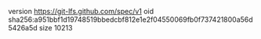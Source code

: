 version https://git-lfs.github.com/spec/v1
oid sha256:a951bbf1d19748519bbedcbf812e1e2f04550069fb0f737421800a56d5426a5d
size 10213
